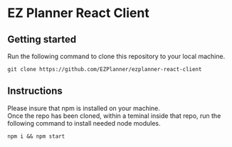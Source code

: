 # EZ Planner React Client  

## Getting started
Run  the following command to clone this repository to your local machine.
```
git clone https://github.com/EZPlanner/ezplanner-react-client
```

## Instructions
Please insure that npm is installed on your machine.  
Once the repo has been cloned, within a teminal inside that repo, run the following command to install needed node modules.
```
npm i && npm start
```
